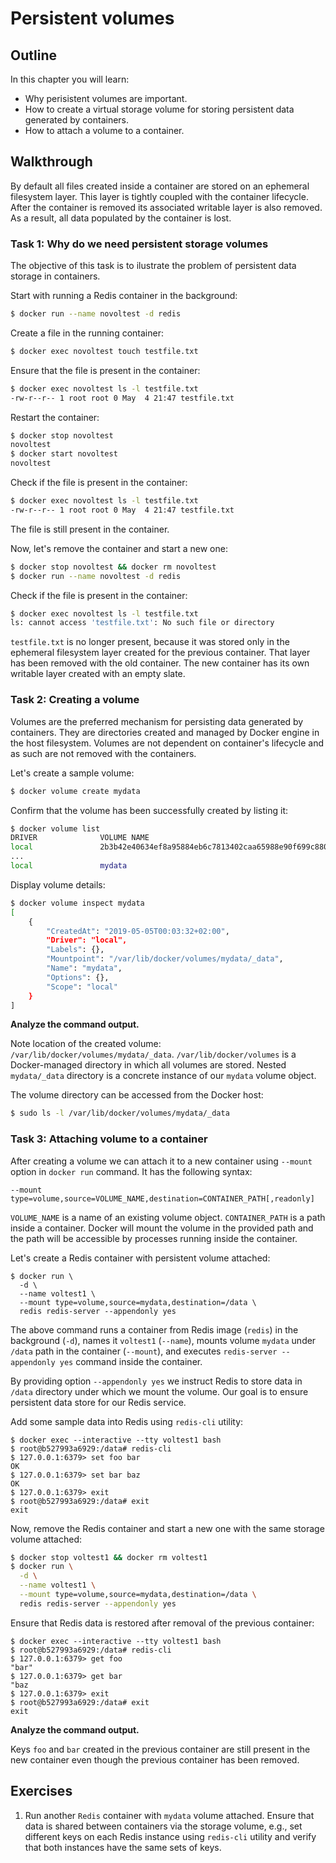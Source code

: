 # Persistent volumes

## Outline

In this chapter you will learn:

* Why perisistent volumes are important.
* How to create a virtual storage volume for storing persistent data generated by containers.
* How to attach a volume to a container.

## Walkthrough

By default all files created inside a container are stored on an ephemeral filesystem layer. This layer is tightly coupled with the container lifecycle. After the container is removed its associated writable layer is also removed. As a result, all data populated by the container is lost.

### Task 1: Why do we need persistent storage volumes

The objective of this task is to ilustrate the problem of persistent data storage in containers.

Start with running a Redis container in the background:

```bash
$ docker run --name novoltest -d redis
```

Create a file in the running container:

```bash
$ docker exec novoltest touch testfile.txt
```

Ensure that the file is present in the container:

```bash
$ docker exec novoltest ls -l testfile.txt
-rw-r--r-- 1 root root 0 May  4 21:47 testfile.txt
```

Restart the container:

```bash
$ docker stop novoltest
novoltest
$ docker start novoltest
novoltest
```

Check if the file is present in the container:

```bash
$ docker exec novoltest ls -l testfile.txt
-rw-r--r-- 1 root root 0 May  4 21:47 testfile.txt
```

The file is still present in the container.

Now, let's remove the container and start a new one:

```bash
$ docker stop novoltest && docker rm novoltest
$ docker run --name novoltest -d redis
```

Check if the file is present in the container:

```bash
$ docker exec novoltest ls -l testfile.txt
ls: cannot access 'testfile.txt': No such file or directory
```

`testfile.txt` is no longer present, because it was stored only in the ephemeral filesystem layer created for the previous container. That layer has been removed with the old container. The new container has its own writable layer created with an empty slate.

### Task 2: Creating a volume

Volumes are the preferred mechanism for persisting data generated by containers. They are directories created and managed by Docker engine in the host filesystem. Volumes are not dependent on container's lifecycle and as such are not removed with the containers.

Let's create a sample volume:

```bash
$ docker volume create mydata
```

Confirm that the volume has been successfully created by listing it:

```bash
$ docker volume list
DRIVER              VOLUME NAME
local               2b3b42e40634ef8a95884eb6c7813402caa65988e90f699c8803480fc393e25a
...
local               mydata
```

Display volume details:

```bash
$ docker volume inspect mydata
[
    {
        "CreatedAt": "2019-05-05T00:03:32+02:00",
        "Driver": "local",
        "Labels": {},
        "Mountpoint": "/var/lib/docker/volumes/mydata/_data",
        "Name": "mydata",
        "Options": {},
        "Scope": "local"
    }
]
```

**Analyze the command output.**

Note location of the created volume: `/var/lib/docker/volumes/mydata/_data`. `/var/lib/docker/volumes` is a Docker-managed directory in which all volumes are stored. Nested `mydata/_data` directory is a concrete instance of our `mydata` volume object.

The volume directory can be accessed from the Docker host:

```bash
$ sudo ls -l /var/lib/docker/volumes/mydata/_data
```

### Task 3: Attaching volume to a container

After creating a volume we can attach it to a new container using `--mount` option in `docker run` command. It has the following syntax:

```
--mount type=volume,source=VOLUME_NAME,destination=CONTAINER_PATH[,readonly]
```

`VOLUME_NAME` is a name of an existing volume object. `CONTAINER_PATH` is a path inside a container. Docker will mount the volume in the provided path and the path will be accessible by processes running inside the container.

Let's create a Redis container with persistent volume attached:

```
$ docker run \
  -d \
  --name voltest1 \
  --mount type=volume,source=mydata,destination=/data \
  redis redis-server --appendonly yes
```

The above command runs a container from Redis image (`redis`) in the background (`-d`), names it `voltest1` (`--name`), mounts volume `mydata` under `/data` path in the container (`--mount`), and executes `redis-server --appendonly yes` command inside the container.

By providing option `--appendonly yes` we instruct Redis to store data in `/data` directory under which we mount the volume. Our goal is to ensure persistent data store for our Redis service.

Add some sample data into Redis using `redis-cli` utility:

```
$ docker exec --interactive --tty voltest1 bash
$ root@b527993a6929:/data# redis-cli
$ 127.0.0.1:6379> set foo bar
OK
$ 127.0.0.1:6379> set bar baz
OK
$ 127.0.0.1:6379> exit
$ root@b527993a6929:/data# exit
exit
```

Now, remove the Redis container and start a new one with the same storage volume attached:

```bash
$ docker stop voltest1 && docker rm voltest1
$ docker run \
  -d \
  --name voltest1 \
  --mount type=volume,source=mydata,destination=/data \
  redis redis-server --appendonly yes
```

Ensure that Redis data is restored after removal of the previous container:

```
$ docker exec --interactive --tty voltest1 bash
$ root@b527993a6929:/data# redis-cli
$ 127.0.0.1:6379> get foo
"bar"
$ 127.0.0.1:6379> get bar
"baz
$ 127.0.0.1:6379> exit
$ root@b527993a6929:/data# exit
exit
```

**Analyze the command output.**

Keys `foo` and `bar` created in the previous container are still present in the new container even though the previous container has been removed.

## Exercises

1. Run another `Redis` container with `mydata` volume attached. Ensure that data is shared between containers via the storage volume, e.g., set different keys on each Redis instance using `redis-cli` utility and verify that both instances have the same sets of keys.
